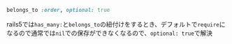 ```ruby
belongs_to :order, optional: true
```


rails5では`has_many:`と`belongs_to`の紐付けをするとき、デフォルトで`require`になるので通常では`nil`での保存ができなくなるので、`optional: true`で解決
